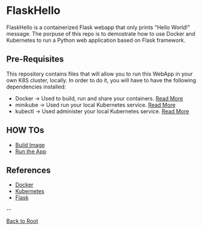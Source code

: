 # FlaskHello

FlaskHello is a containerized Flask webapp that only prints "Hello World!" message.
The porpuse of this repo is to demostrate how to use Docker and Kubernetes to run a Python web application based on Flask framework.

## Pre-Requisites

This repository contains files that will allow you to run this WebApp in your own K8S cluster, locally.
In order to do it, you will have to have the following dependencies installed:
* Docker -> Used to build, run and share your containers. [Read More](https://docs.docker.com/get-docker/)
* minikube -> Used run your local Kubernetes service. [Read More](https://minikube.sigs.k8s.io/docs/start/)
* kubectl -> Used administer your local Kubernetes service. [Read More](https://kubernetes.io/docs/tasks/tools/install-kubectl/)

## HOW TOs
* [Build Image](build.md)
* [Run the App](k8s.md)

## References

* [Docker](https://docs.docker.com/get-docker/)
* [Kubernetes](https://kubernetes.io/docs/setup/)
* [Flask](https://flask.palletsprojects.com/en/1.1.x/)

--

[Back to Root](../README.md)